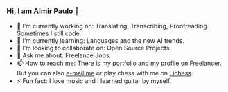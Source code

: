 ### Hi, I am Almir Paulo 👋

- 🔭 I’m currently working on: Translating, Transcribing, Proofreading. Sometimes I still code.
- 🌱 I’m currently learning: Languages and the new AI trends.
- 👯 I’m looking to collaborate on: Open Source Projects.
- 💬 Ask me about: Freelance Jobs.
- 📫 How to reach me: There is my [portfolio](https://almirpaulo.com/) and my profile on [Freelancer](https://www.freelancer.com/u/AlmirPaul0). But you can also [e-mail me](mailto:freelancer@almirpaulo.com) or play chess with me on [Lichess](https://lichess.org/@/Almirovsky).   
- ⚡ Fun fact: I love music and I learned guitar by myself. 

<!-- - 🤔 I’m looking for help with: -->

